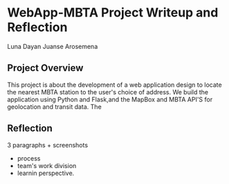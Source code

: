 # WebApp-MBTA Project Writeup and Reflection

Luna Dayan
Juanse Arosemena

## Project Overview
This project is about the development of a web application design to locate the nearest MBTA station to the user's choice of address. We build the application using Python and Flask,and the MapBox and MBTA API'S for geolocation and transit data. The 

## Reflection
3 paragraphs + screenshots

- process
- team's work division
- learnin perspective. 
